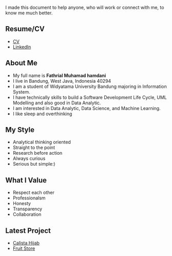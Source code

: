 I made this document to help anyone, who will work or connect with me, to know me much better.
## Resume/CV
* [CV](https://github.com/fathrialmh/cv/blob/main/Resume-Fathrial%20Muhamad.pdf)
* [LinkedIn](https://www.linkedin.com/in/fathrialmuhamad/)

## About Me
* My full name is **Fathrial Muhamad hamdani**
* I live in Bandung, West Java, Indonesia 40294
* I am a student of Widyatama University Bandung majoring in Information System.
* I have technically skills to build a Software Development Life Cycle, UML Modelling and also good in Data Analytic.
* I am interested in Data Analytic, Data Science, and Machine Learning.
* I like sleep and overthinking

## My Style
* Analytical thinking oriented
* Straight to the point
* Research before action
* Always curious
* Serious but simple:)

## What I Value
* Respect each other
* Professionalsm
* Honesty
* Transparency
* Collaboration

## Latest Project
* [Calista Hijab](http://clthijab.com/)
* [Fruit Store](https://www.digifresh.co.id/)
